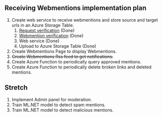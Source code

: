 ## Receiving Webmentions implementation plan

1. Create web service to receive webmentions and store source and target urls in an Azure Storage Table. 
    1. [Request verification](https://www.luisquintanilla.me/snippets/webmentions-request-verification) (Done)
    1. [Webmention verification](https://www.luisquintanilla.me/snippets/webmentions-verification) (Done)
    1. Web service (Done)
    1. Upload to Azure Storage Table (Done)
1. Create Webmentions Page to display Webmentions.
1. ~~Create Webmentions Rss feed to get notifications.~~ 
1. Create Azure Function to periodically query approved mentions. 
1. Create Azure Function to periodically delete broken links and deleted mentions. 

## Stretch

1. Implement Admin panel for moderation.
1. Train ML.NET model to detect spam mentions.
1. Train ML.NET model to detect malicious mentions.